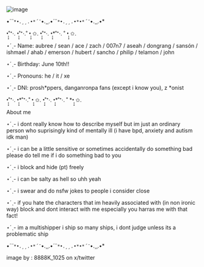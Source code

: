 ![image](https://github.com/user-attachments/assets/3c2b5964-5198-436b-844d-e3b365ddba46)


•*´¨`*•.¸¸.•*´¨`*•.¸¸.•*´¨`*•.¸¸.•*•*´¨`*•.¸¸.•*

•̩̩͙˚⁺‧. •̩̩͙˚⁺‧.˚ •̩̩͙ ✩. •̩̩͙˚⁺‧. •̩̩͙*˚⁺‧. ˚ •̩̩͙ ✩.

⋆ˊˎ- Name: aubree / sean / ace / zach / 007n7 / aseah / dongrang / sansón / ishmael / ahab / emerson / hubert / sancho / philip / telamon / john

⋆ˊˎ- Birthday: June 10th!!

⋆ˊˎ- Pronouns: he / it / xe

⋆ˊˎ- DNI: prosh*ppers, danganronpa fans (except i know you), z *onist

•̩̩͙˚⁺‧. •̩̩͙*˚⁺‧.˚ •̩̩͙ ✩. •̩̩͙˚⁺‧. •̩̩͙*˚⁺‧. ˚ *•̩̩͙ ✩.

About me

⋆ˊˎ- i dont really know how to describe myself but im just an ordinary person who suprisingly kind of mentally ill (i have bpd, anxiety and autism idk man)

⋆ˊˎ- i can be a little sensitive or sometimes accidentally do something bad please do tell me if i do something bad to you

⋆ˊˎ- i block and hide (pt) freely 

⋆ˊˎ- i can be salty as hell so uhh yeah

⋆ˊˎ- i swear and do nsfw jokes to people i consider close

⋆ˊˎ- if you hate the characters that im heavily associated with (in non ironic way) block and dont interact with me especially you harras me with that fact!

⋆ˊˎ- im a multishipper i ship so many ships, i dont judge unless its a problematic ship

•*´¨`*•.¸¸.•*´¨`*•.¸¸.•*´¨`*•.¸¸.•*•*´¨`*•.¸¸.•*

image by : 8888K_1025 on x/twitter

